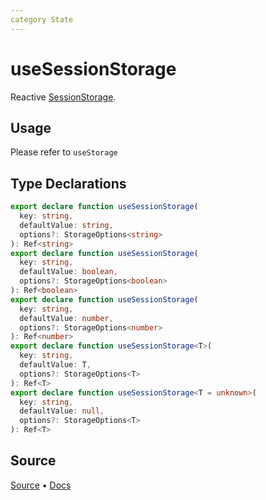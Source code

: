 ```yaml
---
category State
---
```


# useSessionStorage

Reactive [SessionStorage](https://developer.mozilla.org/en-US/docs/Web/API/Window/sessionStorage). 

## Usage

Please refer to `useStorage`

<!--FOOTER_STARTS-->
## Type Declarations

```typescript
export declare function useSessionStorage(
  key: string,
  defaultValue: string,
  options?: StorageOptions<string>
): Ref<string>
export declare function useSessionStorage(
  key: string,
  defaultValue: boolean,
  options?: StorageOptions<boolean>
): Ref<boolean>
export declare function useSessionStorage(
  key: string,
  defaultValue: number,
  options?: StorageOptions<number>
): Ref<number>
export declare function useSessionStorage<T>(
  key: string,
  defaultValue: T,
  options?: StorageOptions<T>
): Ref<T>
export declare function useSessionStorage<T = unknown>(
  key: string,
  defaultValue: null,
  options?: StorageOptions<T>
): Ref<T>
```

## Source

[Source](https://github.com/vueuse/vueuse/blob/main/packages/core/useSessionStorage/index.ts) • [Docs](https://github.com/vueuse/vueuse/blob/main/packages/core/useSessionStorage/index.md)


<!--FOOTER_ENDS-->

